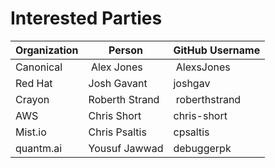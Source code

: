# Interested Parties

Organization | Person | GitHub Username
-- | -- | --
Canonical | Alex Jones | AlexsJones
Red Hat | Josh Gavant | joshgav
Crayon | Roberth Strand | roberthstrand
AWS | Chris Short | chris-short
Mist.io | Chris Psaltis | cpsaltis
quantm.ai | Yousuf Jawwad | debuggerpk
